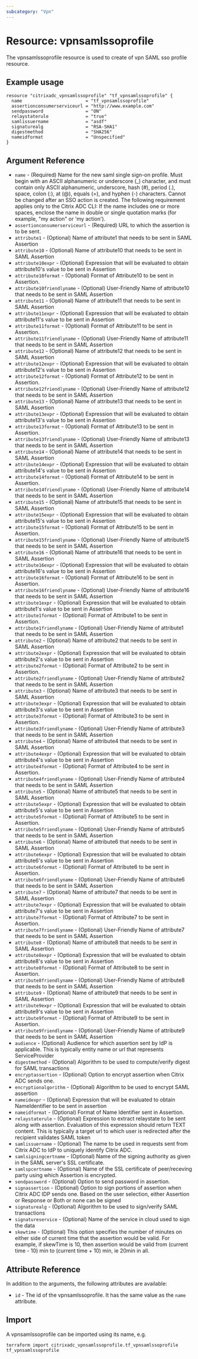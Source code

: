 ```yaml
---
subcategory: "Vpn"
---
```


# Resource: vpnsamlssoprofile

The vpnsamlssoprofile resource is used to create of vpn SAML sso profile resource.


## Example usage

```hcl
resource "citrixadc_vpnsamlssoprofile" "tf_vpnsamlssoprofile" {
  name                        = "tf_vpnsamlssoprofile"
  assertionconsumerserviceurl = "http://www.example.com"
  sendpassword                = "ON"
  relaystaterule              = "true"
  samlissuername              = "asdf"
  signaturealg                = "RSA-SHA1"
  digestmethod                = "SHA256"
  nameidformat                = "Unspecified"
}
```


## Argument Reference

* `name` - (Required) Name for the new saml single sign-on profile. Must begin with an ASCII alphanumeric or underscore (_) character, and must contain only ASCII alphanumeric, underscore, hash (#), period (.), space, colon (:), at (@), equals (=), and hyphen (-) characters. Cannot be changed after an SSO action is created.  The following requirement applies only to the Citrix ADC CLI: If the name includes one or more spaces, enclose the name in double or single quotation marks (for example, "my action" or 'my action').
* `assertionconsumerserviceurl` - (Required) URL to which the assertion is to be sent.
* `attribute1` - (Optional) Name of attribute1 that needs to be sent in SAML Assertion
* `attribute10` - (Optional) Name of attribute10 that needs to be sent in SAML Assertion
* `attribute10expr` - (Optional) Expression that will be evaluated to obtain attribute10's value to be sent in Assertion
* `attribute10format` - (Optional) Format of Attribute10 to be sent in Assertion.
* `attribute10friendlyname` - (Optional) User-Friendly Name of attribute10 that needs to be sent in SAML Assertion
* `attribute11` - (Optional) Name of attribute11 that needs to be sent in SAML Assertion
* `attribute11expr` - (Optional) Expression that will be evaluated to obtain attribute11's value to be sent in Assertion
* `attribute11format` - (Optional) Format of Attribute11 to be sent in Assertion.
* `attribute11friendlyname` - (Optional) User-Friendly Name of attribute11 that needs to be sent in SAML Assertion
* `attribute12` - (Optional) Name of attribute12 that needs to be sent in SAML Assertion
* `attribute12expr` - (Optional) Expression that will be evaluated to obtain attribute12's value to be sent in Assertion
* `attribute12format` - (Optional) Format of Attribute12 to be sent in Assertion.
* `attribute12friendlyname` - (Optional) User-Friendly Name of attribute12 that needs to be sent in SAML Assertion
* `attribute13` - (Optional) Name of attribute13 that needs to be sent in SAML Assertion
* `attribute13expr` - (Optional) Expression that will be evaluated to obtain attribute13's value to be sent in Assertion
* `attribute13format` - (Optional) Format of Attribute13 to be sent in Assertion.
* `attribute13friendlyname` - (Optional) User-Friendly Name of attribute13 that needs to be sent in SAML Assertion
* `attribute14` - (Optional) Name of attribute14 that needs to be sent in SAML Assertion
* `attribute14expr` - (Optional) Expression that will be evaluated to obtain attribute14's value to be sent in Assertion
* `attribute14format` - (Optional) Format of Attribute14 to be sent in Assertion.
* `attribute14friendlyname` - (Optional) User-Friendly Name of attribute14 that needs to be sent in SAML Assertion
* `attribute15` - (Optional) Name of attribute15 that needs to be sent in SAML Assertion
* `attribute15expr` - (Optional) Expression that will be evaluated to obtain attribute15's value to be sent in Assertion
* `attribute15format` - (Optional) Format of Attribute15 to be sent in Assertion.
* `attribute15friendlyname` - (Optional) User-Friendly Name of attribute15 that needs to be sent in SAML Assertion
* `attribute16` - (Optional) Name of attribute16 that needs to be sent in SAML Assertion
* `attribute16expr` - (Optional) Expression that will be evaluated to obtain attribute16's value to be sent in Assertion
* `attribute16format` - (Optional) Format of Attribute16 to be sent in Assertion.
* `attribute16friendlyname` - (Optional) User-Friendly Name of attribute16 that needs to be sent in SAML Assertion
* `attribute1expr` - (Optional) Expression that will be evaluated to obtain attribute1's value to be sent in Assertion
* `attribute1format` - (Optional) Format of Attribute1 to be sent in Assertion.
* `attribute1friendlyname` - (Optional) User-Friendly Name of attribute1 that needs to be sent in SAML Assertion
* `attribute2` - (Optional) Name of attribute2 that needs to be sent in SAML Assertion
* `attribute2expr` - (Optional) Expression that will be evaluated to obtain attribute2's value to be sent in Assertion
* `attribute2format` - (Optional) Format of Attribute2 to be sent in Assertion.
* `attribute2friendlyname` - (Optional) User-Friendly Name of attribute2 that needs to be sent in SAML Assertion
* `attribute3` - (Optional) Name of attribute3 that needs to be sent in SAML Assertion
* `attribute3expr` - (Optional) Expression that will be evaluated to obtain attribute3's value to be sent in Assertion
* `attribute3format` - (Optional) Format of Attribute3 to be sent in Assertion.
* `attribute3friendlyname` - (Optional) User-Friendly Name of attribute3 that needs to be sent in SAML Assertion
* `attribute4` - (Optional) Name of attribute4 that needs to be sent in SAML Assertion
* `attribute4expr` - (Optional) Expression that will be evaluated to obtain attribute4's value to be sent in Assertion
* `attribute4format` - (Optional) Format of Attribute4 to be sent in Assertion.
* `attribute4friendlyname` - (Optional) User-Friendly Name of attribute4 that needs to be sent in SAML Assertion
* `attribute5` - (Optional) Name of attribute5 that needs to be sent in SAML Assertion
* `attribute5expr` - (Optional) Expression that will be evaluated to obtain attribute5's value to be sent in Assertion
* `attribute5format` - (Optional) Format of Attribute5 to be sent in Assertion.
* `attribute5friendlyname` - (Optional) User-Friendly Name of attribute5 that needs to be sent in SAML Assertion
* `attribute6` - (Optional) Name of attribute6 that needs to be sent in SAML Assertion
* `attribute6expr` - (Optional) Expression that will be evaluated to obtain attribute6's value to be sent in Assertion
* `attribute6format` - (Optional) Format of Attribute6 to be sent in Assertion.
* `attribute6friendlyname` - (Optional) User-Friendly Name of attribute6 that needs to be sent in SAML Assertion
* `attribute7` - (Optional) Name of attribute7 that needs to be sent in SAML Assertion
* `attribute7expr` - (Optional) Expression that will be evaluated to obtain attribute7's value to be sent in Assertion
* `attribute7format` - (Optional) Format of Attribute7 to be sent in Assertion.
* `attribute7friendlyname` - (Optional) User-Friendly Name of attribute7 that needs to be sent in SAML Assertion
* `attribute8` - (Optional) Name of attribute8 that needs to be sent in SAML Assertion
* `attribute8expr` - (Optional) Expression that will be evaluated to obtain attribute8's value to be sent in Assertion
* `attribute8format` - (Optional) Format of Attribute8 to be sent in Assertion.
* `attribute8friendlyname` - (Optional) User-Friendly Name of attribute8 that needs to be sent in SAML Assertion
* `attribute9` - (Optional) Name of attribute9 that needs to be sent in SAML Assertion
* `attribute9expr` - (Optional) Expression that will be evaluated to obtain attribute9's value to be sent in Assertion
* `attribute9format` - (Optional) Format of Attribute9 to be sent in Assertion.
* `attribute9friendlyname` - (Optional) User-Friendly Name of attribute9 that needs to be sent in SAML Assertion
* `audience` - (Optional) Audience for which assertion sent by IdP is applicable. This is typically entity name or url that represents ServiceProvider
* `digestmethod` - (Optional) Algorithm to be used to compute/verify digest for SAML transactions
* `encryptassertion` - (Optional) Option to encrypt assertion when Citrix ADC sends one.
* `encryptionalgorithm` - (Optional) Algorithm to be used to encrypt SAML assertion
* `nameidexpr` - (Optional) Expression that will be evaluated to obtain NameIdentifier to be sent in assertion
* `nameidformat` - (Optional) Format of Name Identifier sent in Assertion.
* `relaystaterule` - (Optional) Expression to extract relaystate to be sent along with assertion. Evaluation of this expression should return TEXT content. This is typically a target url to which user is redirected after the recipient validates SAML token
* `samlissuername` - (Optional) The name to be used in requests sent from Citrix ADC to IdP to uniquely identify Citrix ADC.
* `samlsigningcertname` - (Optional) Name of the signing authority as given in the SAML server's SSL certificate.
* `samlspcertname` - (Optional) Name of the SSL certificate of peer/receving party using which Assertion is encrypted.
* `sendpassword` - (Optional) Option to send password in assertion.
* `signassertion` - (Optional) Option to sign portions of assertion when Citrix ADC IDP sends one. Based on the user selection, either Assertion or Response or Both or none can be signed
* `signaturealg` - (Optional) Algorithm to be used to sign/verify SAML transactions
* `signatureservice` - (Optional) Name of the service in cloud used to sign the data
* `skewtime` - (Optional) This option specifies the number of minutes on either side of current time that the assertion would be valid. For example, if skewTime is 10, then assertion would be valid from (current time - 10) min to (current time + 10) min, ie 20min in all.


## Attribute Reference

In addition to the arguments, the following attributes are available:

* `id` - The id of the vpnsamlssoprofile. It has the same value as the `name` attribute.


## Import

A vpnsamlssoprofile can be imported using its name, e.g.

```shell
terraform import citrixadc_vpnsamlssoprofile.tf_vpnsamlssoprofile tf_vpnsamlssoprofile
```
